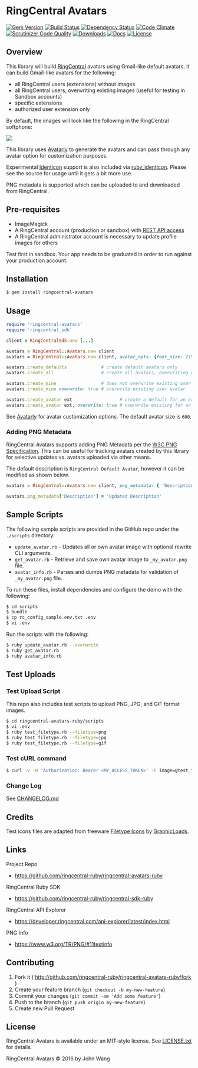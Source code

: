 RingCentral Avatars
===================

[![Gem Version][gem-version-svg]][gem-version-link]
[![Build Status][build-status-svg]][build-status-link]
[![Dependency Status][dependency-status-svg]][dependency-status-link]
[![Code Climate][codeclimate-status-svg]][codeclimate-status-link]
[![Scrutinizer Code Quality][scrutinizer-status-svg]][scrutinizer-status-link]
[![Downloads][downloads-svg]][downloads-link]
[![Docs][docs-rubydoc-svg]][docs-rubydoc-link]
[![License][license-svg]][license-link]

## Overview

This library will build [RingCentral](https://ringcentral.com) avatars using Gmail-like default avatars. It can build Gmail-like avatars for the following:

* all RingCentral users (extensions) without images
* all RingCentral users, overwriting existing images (useful for testing in Sandbox accounts)
* specific extensions
* authorized user extension only

By default, the images will look like the following in the RingCentral softphone:

![](https://raw.githubusercontent.com/ringcentral-ruby/ringcentral-avatars-ruby/master/docs/images/ringcentral-avatars-softphone.png)

This library uses [Avatarly](https://github.com/lucek/avatarly) to generate the avatars and can pass through any avatar option for customization purposes.

Experimental [Identicon](https://en.wikipedia.org/wiki/Identicon) support is also included via [ruby_identicon](https://github.com/chrisbranson/ruby_identicon). Please see the source for usage until it gets a bit more use.

PNG metadata is supported which can be uploaded to and downloaded from RingCentral.

## Pre-requisites

* ImageMagick
* A RingCentral account (production or sandbox) with [REST API access](https://developers.ringcentral.com)
* A RingCentral administrator account is necessary to update profile images for others

Test first in sandbox. Your app needs to be graduated in order to run against your production account.

## Installation

```bash
$ gem install ringcentral-avatars
```

## Usage

```ruby
require 'ringcentral-avatars'
require 'ringcentral_sdk'

client = RingCentralSdk.new [...]

avatars = RingCentral::Avatars.new client                                # Default options
avatars = RingCentral::Avatars.new client, avatar_opts: {font_size: 275} # Avatarly options

avatars.create_defaults             # create default avatars only
avatars.create_all                  # create all avatars, overwriting existing avatars

avatars.create_mine                 # does not overwrite existing user avatar
avatars.create_mine overwrite: true # overwrite existing user avatar

avatars.create_avatar ext                  # create a default for an extension hash
avatars.create_avatar ext, overwrite: true # overwrite existing for an extension hash
```

See [Avatarly](https://github.com/lucek/avatarly) for avatar customization options. The default avatar size is `600`.

### Adding PNG Metadata

RingCentral Avatars supports adding PNG Metadata per the [W3C PNG Specification](https://www.w3.org/TR/PNG/#11textinfo). This can be useful for tracking avatars created by this library for selective updates vs. avatars uploaded via other means.

The default description is `RingCentral Default Avatar`, however it can be modified as shown below.

```ruby
avatars = RingCentral::Avatars.new client, png_metadata: { 'Description': 'RingCentral Avatar' }

avatars.png_metadata['Description'] = 'Updated Description'
```

## Sample Scripts

The following sample scripts are provided in the GitHub repo under the `./scripts` directory.

* `update_avatar.rb` - Updates all or own avatar image with optional rewrite CLI arguments.
* `get_avatar.rb` - Retrieve and save own avatar image to `_my_avatar.png` file.
* `avatar_info.rb` - Parses and dumps PNG metadata for validation of `_my_avatar.png` file.

To run these files, install dependencies and configure the demo with the following: 

```bash
$ cd scripts
$ bundle
$ cp rc_config_sample.env.txt .env
$ vi .env
```

Run the scripts with the following:

```bash
$ ruby update_avatar.rb --overwrite
$ ruby get_avatar.rb
$ ruby avatar_info.rb
```

## Test Uploads

### Test Upload Script

This repo also includes test scripts to upload PNG, JPG, and GIF format images.

```bash
$ cd ringcentral-avatars-ruby/scripts
$ vi .env
$ ruby test_filetype.rb --filetype=png
$ ruby test_filetype.rb --filetype=jpg
$ ruby test_filetype.rb --filetype=gif
```

### Test cURL command

```bash
$ curl -v -H 'Authorization: Bearer <MY_ACCESS_TOKEN>' -F image=@test_filetype_gif.gif 'https://platform.devtest.ringcentral.com/restapi/v1.0/account/~/extension/~/profile-image'
```

### Change Log

See [CHANGELOG.md](CHANGELOG.md)

## Credits

Test icons files are adapted from freeware [Filetype Icons](http://www.iconarchive.com/show/filetype-icons-by-graphicloads.html) by [GraphicLoads](http://www.iconarchive.com/artist/graphicloads.html).

## Links

Project Repo

* https://github.com/ringcentral-ruby/ringcentral-avatars-ruby

RingCentral Ruby SDK

* https://github.com/ringcentral-ruby/ringcentral-sdk-ruby

RingCentral API Explorer

* https://developer.ringcentral.com/api-explorer/latest/index.html

PNG Info

* https://www.w3.org/TR/PNG/#11textinfo

## Contributing

1. Fork it ( http://github.com/ringcentral-ruby/ringcentral-avatars-ruby/fork )
2. Create your feature branch (`git checkout -b my-new-feature`)
3. Commit your changes (`git commit -am 'Add some feature'`)
4. Push to the branch (`git push origin my-new-feature`)
5. Create new Pull Request

## License

RingCentral Avatars is available under an MIT-style license. See [LICENSE.txt](LICENSE.txt) for details.

RingCentral Avatars &copy; 2016 by John Wang

 [gem-version-svg]: https://badge.fury.io/rb/ringcentral-avatars.svg
 [gem-version-link]: http://badge.fury.io/rb/ringcentral-avatars
 [downloads-svg]: http://ruby-gem-downloads-badge.herokuapp.com/ringcentral-avatars
 [downloads-link]: https://rubygems.org/gems/ringcentral-avatars
 [build-status-svg]: https://api.travis-ci.org/ringcentral-ruby/ringcentral-avatars-ruby.svg?branch=master
 [build-status-link]: https://travis-ci.org/ringcentral-ruby/ringcentral-avatars-ruby
 [coverage-status-svg]: https://coveralls.io/repos/ringcentral-ruby/ringcentral-avatars-ruby/badge.svg?branch=master
 [coverage-status-link]: https://coveralls.io/r/ringcentral-ruby/ringcentral-avatars-ruby?branch=master
 [dependency-status-svg]: https://gemnasium.com/ringcentral-ruby/ringcentral-avatars-ruby.svg
 [dependency-status-link]: https://gemnasium.com/ringcentral-ruby/ringcentral-avatars-ruby
 [codeclimate-status-svg]: https://codeclimate.com/github/ringcentral-ruby/ringcentral-avatars-ruby/badges/gpa.svg
 [codeclimate-status-link]: https://codeclimate.com/github/ringcentral-ruby/ringcentral-avatars-ruby
 [scrutinizer-status-svg]: https://scrutinizer-ci.com/g/ringcentral-ruby/ringcentral-avatars-ruby/badges/quality-score.png?b=master
 [scrutinizer-status-link]: https://scrutinizer-ci.com/g/ringcentral-ruby/ringcentral-avatars-ruby/?branch=master
 [docs-rubydoc-svg]: https://img.shields.io/badge/docs-rubydoc-blue.svg
 [docs-rubydoc-link]: http://www.rubydoc.info/gems/ringcentral-avatars/
 [license-svg]: https://img.shields.io/badge/license-MIT-blue.svg
 [license-link]: https://github.com/ringcentral-ruby/ringcentral-avatars-ruby/blob/master/LICENSE.md
